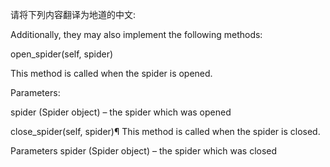 请将下列内容翻译为地道的中文:

Additionally, they may also implement the following methods:

open_spider(self, spider)

This method is called when the spider is opened.

Parameters:

spider (Spider object) – the spider which was opened


close_spider(self, spider)¶
This method is called when the spider is closed.

Parameters
spider (Spider object) – the spider which was closed